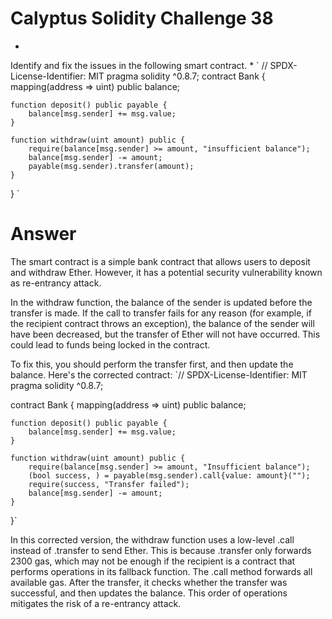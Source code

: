 # Calyptus Solidity Challenge 38
*
Identify and fix the issues in the following smart contract.
*
`
// SPDX-License-Identifier: MIT
pragma solidity ^0.8.7;
contract Bank {
    mapping(address => uint) public balance;

    function deposit() public payable {
        balance[msg.sender] += msg.value;
    }

    function withdraw(uint amount) public {
        require(balance[msg.sender] >= amount, "insufficient balance");
        balance[msg.sender] -= amount;
        payable(msg.sender).transfer(amount);
    }
}
`
# Answer
The smart contract is a simple bank contract that allows users to deposit and withdraw Ether. However, it has a potential security vulnerability known as re-entrancy attack.

In the withdraw function, the balance of the sender is updated before the transfer is made. If the call to transfer fails for any reason (for example, if the recipient contract throws an exception), the balance of the sender will have been decreased, but the transfer of Ether will not have occurred. This could lead to funds being locked in the contract.

To fix this, you should perform the transfer first, and then update the balance. Here's the corrected contract:
`// SPDX-License-Identifier: MIT
pragma solidity ^0.8.7;

contract Bank {
    mapping(address => uint) public balance;

    function deposit() public payable {
        balance[msg.sender] += msg.value;
    }

    function withdraw(uint amount) public {
        require(balance[msg.sender] >= amount, "Insufficient balance");
        (bool success, ) = payable(msg.sender).call{value: amount}("");
        require(success, "Transfer failed");
        balance[msg.sender] -= amount;
    }
}`

In this corrected version, the withdraw function uses a low-level .call instead of .transfer to send Ether. This is because .transfer only forwards 2300 gas, which may not be enough if the recipient is a contract that performs operations in its fallback function. The .call method forwards all available gas. After the transfer, it checks whether the transfer was successful, and then updates the balance. This order of operations mitigates the risk of a re-entrancy attack.